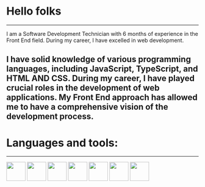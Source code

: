 # Hello folks 
----------
I am a Software Development Technician with 6 months of experience in the Front End field. During my career, I have excelled in web development. 

I have solid knowledge of various programming languages, including JavaScript, TypeScript, and HTML AND CSS.
During my career, I have played crucial roles in the development of web applications. My Front End approach has allowed me to have a comprehensive vision of the development process.
----------
# Languages and tools:

------------

<img width="50" height="50" src="https://cdn.jsdelivr.net/gh/devicons/devicon/icons/html5/html5-original.svg" /> <img width="50" height="50" src="https://cdn.jsdelivr.net/gh/devicons/devicon/icons/css3/css3-original.svg" /> <img width="50" height="50" src="https://cdn.jsdelivr.net/gh/devicons/devicon/icons/nodejs/nodejs-original.svg" /> <img width="50" height="50" src="https://cdn.jsdelivr.net/gh/devicons/devicon/icons/bootstrap/bootstrap-original.svg" />                                                                                                                       <img width="50" height="50" src="https://cdn.jsdelivr.net/gh/devicons/devicon/icons/angularjs/angularjs-original.svg" /> <img width="50" height="50" src="https://cdn.jsdelivr.net/gh/devicons/devicon/icons/ionic/ionic-original.svg"/>   <img width="50" height="50" src="https://cdn.jsdelivr.net/gh/devicons/devicon/icons/javascript/javascript-original.svg" /> 
